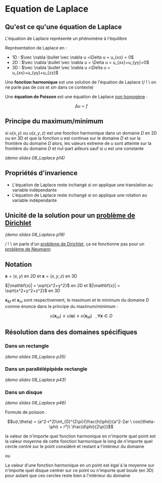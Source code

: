 # Equation de Laplace

## Qu'est ce qu'une équation de Laplace

L'équation de Laplace représente un phénomène à l'équilibre

Représentation de Laplace en :
- 1D : $\vec \nabla \bullet \vec \nabla u =\Delta u = u_{xx} = 0$
- 2D : $\vec \nabla \bullet \vec \nabla u = \Delta u = u_{xx}+u_{yy}=0$
- 3D : $\vec \nabla \bullet \vec \nabla u =\Delta u = u_{xx}+u_{yy}+u_{zz}$

Une **fonction harmonique** est une solution de l'équation de Laplace (/ ! \\ on ne parle pas de $cos$ et $sin$ dans ce contexte)

Une **équation de Poisson** est une équation de Laplace [non homogène](EDP.md) :

$$\Delta u = f$$

## Principe du maximum/minimum

si $u(x,y)$ ou $u(x,y,z)$ est une fonction harmonique dans un domaine $D$ en 2D ou en 3D et que la fonction $u$ est continue sur le domaine $D$ et sur la frontière du domaine $D$ alors, les valeurs extreme de $u$ sont atteinte sur la frontière du domaine $D$ et nul-part ailleurs sauf si $u$ est une constante 

*(demo slides 08_Laplace p14)*

## Propriétés d'invarience

- L'équation de Laplace reste inchangé si on applique une translation au variable indépendante
- L'équation de Laplace reste inchangé si on applique une rotation au variable indépendante

## Unicité de la solution pour un [problème de Dirichlet](Condition%20limites.md)

*(demo slides 08_Laplace p19)*

/ ! \\ on parle d'un [problème de Dirichlet](Condition%20limites.md), ça ne fonctionne pas pour un [problème de Neumann](Condition%20limites.md)

## Notation

$\mathbf{x} = (x,y)$ en 2D et $\mathbf{x} = (x,y,z)$ en 3D

$|\mathbf{x}| = \sqrt{x^2+y^2}$ en 2D et $|\mathbf{x}| = \sqrt{x^2+y^2+z^2}$ en 3D

$\mathbf{x}_M$ et $\mathbf{x}_m$ sont respectivement, le maximum et le minimum du domaine $D$ comme énonce dans le principe du maximum/minimum :

$$u(\mathbf{x}_m) \le u(\mathbf{u})\le u(\mathbf x_M) \ \ \ , \forall \mathbf x \in D$$

## Résolution dans des domaines spécifiques

### Dans un rectangle

*(demo slides 08_Laplace p35)*

### Dans un parallélépipède rectangle

*(demo slides 08_Laplace p43)*

### Dans un disque

*(demo slides 08_Laplace p46)*

Formule de poisson :

$$u(r,\theta) = (a^2-r^2)\int_{0}^{2\pi}{\frac{h(\phi)}{a^2-2ar \ cos(\theta-\phi) + r²}\ \frac{d\phi}{2\pi}}$$

la valeur de n'importe quel fonction harmonique en n'importe quel point est la valeur moyenne de cette fonction harmonique le long de n'importe quel cercle centré sur le point considéré et restant a l'intérieur du domaine

ou

La valeur d'une fonction harmonique en un point est égal à la moyenne sur n'importe quel disque centrer sur ce point ou n'importe quel boule (en 3D) pour autant que ces cercles reste bien à l'intérieur du domaine